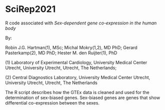 # SciRep2021

R code associated with *Sex-dependent gene co-expression in the human body*


By:

Robin J.G. Hartman(1), MSc; Michal Mokry(1,2), MD PhD; Gerard Pasterkamp(2), MD PhD; Hester M. den Ruijter(1), PhD

(1) Laboratory of Experimental Cardiology, University Medical Center Utrecht, University Utrecht, Utrecht, The Netherlands;

(2) Central Diagnostics Laboratory, University Medical Center Utrecht, University Utrecht, Utrecht, The Netherlands

The R script describes how the GTEx data is cleaned and used for the determination of sex-biased genes.
Sex-biased genes are genes that show differential co-expression between the sexes.

